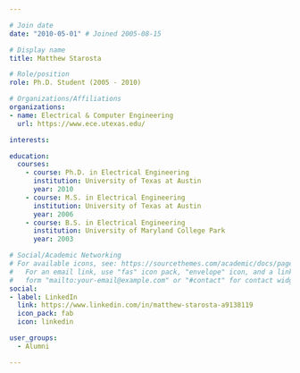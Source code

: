 ```yaml
---

# Join date
date: "2010-05-01" # Joined 2005-08-15

# Display name
title: Matthew Starosta

# Role/position
role: Ph.D. Student (2005 - 2010)

# Organizations/Affiliations
organizations:
- name: Electrical & Computer Engineering
  url: https://www.ece.utexas.edu/

interests:

education:
  courses:
    - course: Ph.D. in Electrical Engineering
      institution: University of Texas at Austin
      year: 2010
    - course: M.S. in Electrical Engineering
      institution: University of Texas at Austin
      year: 2006
    - course: B.S. in Electrical Engineering
      institution: University of Maryland College Park
      year: 2003

# Social/Academic Networking
# For available icons, see: https://sourcethemes.com/academic/docs/page-builder/#icons
#   For an email link, use "fas" icon pack, "envelope" icon, and a link in the
#   form "mailto:your-email@example.com" or "#contact" for contact widget.
social:
- label: LinkedIn
  link: https://www.linkedin.com/in/matthew-starosta-a9138119
  icon_pack: fab
  icon: linkedin

user_groups:
  - Alumni

---
```

